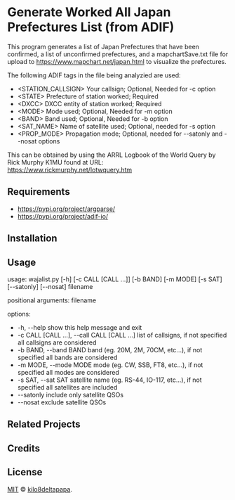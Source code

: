 # Generate Worked All Japan Prefectures List (from ADIF)

This program generates a list of Japan Prefectures that have been confirmed, a list of unconfirmed prefectures, and a mapchartSave.txt file for upload to https://www.mapchart.net/japan.html to visualize the prefectures.

The following ADIF tags in the file being analyzied are used:
- \<STATION_CALLSIGN>  Your callsign; Optional, Needed for -c option
- \<STATE> Prefecture of station worked; Required
- \<DXCC> DXCC entity of station worked; Required
- \<MODE> Mode used; Optional, Needed for -m option
- \<BAND> Band used; Optional, Needed for -b option
- \<SAT_NAME> Name of satellite used; Optional, needed for -s option
- \<PROP_MODE> Propagation mode; Optional, needed for --satonly and --nosat options

This can be obtained by using the ARRL Logbook of the World Query by 
Rick Murphy K1MU found at URL: https://www.rickmurphy.net/lotwquery.htm

## Requirements

- https://pypi.org/project/argparse/
- https://pypi.org/project/adif-io/

## Installation


## Usage

usage: wajalist.py [-h] [-c CALL [CALL ...]] [-b BAND] [-m MODE] [-s SAT] [--satonly] [--nosat] filename

positional arguments:
  filename

options:
 - -h, --help            show this help message and exit
 - -c CALL [CALL ...], --call CALL [CALL ...]
                        list of callsigns, if not specified all callsigns are considered
 - -b BAND, --band BAND  band (eg. 20M, 2M, 70CM, etc...), if not specified all bands are considered
 - -m MODE, --mode MODE  mode (eg. CW, SSB, FT8, etc...), if not specified all modes are considered
 - -s SAT, --sat SAT     satellite name (eg. RS-44, IO-117, etc...), if not specified all satellites are included
 - --satonly             include only satellite QSOs
 - --nosat               exclude satellite QSOs


## Related Projects


## Credits


## License

[MIT](LICENSE) © [kilo8deltapapa](https://github.com/kilo8deltapapa).
